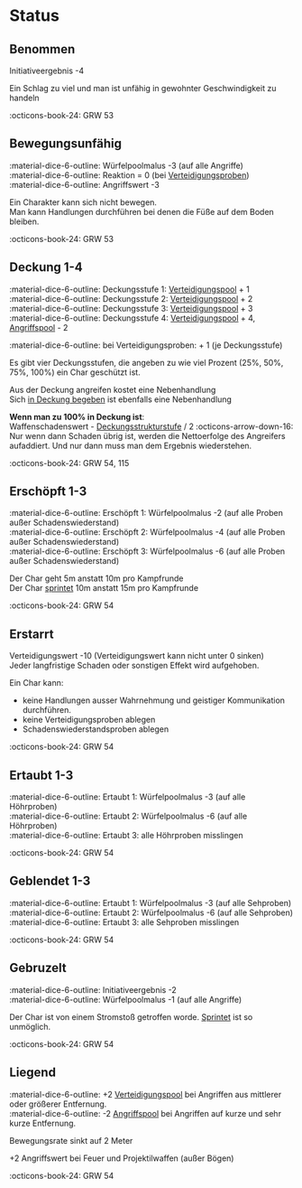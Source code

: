 # Status

## Benommen

Initiativeergebnis -4

Ein Schlag zu viel und man ist unfähig in gewohnter Geschwindigkeit zu handeln

:octicons-book-24: GRW 53

## Bewegungsunfähig

:material-dice-6-outline: Würfelpoolmalus -3 (auf alle Angriffe)  
:material-dice-6-outline: Reaktion = 0 (bei [Verteidigungsproben](kampf.md#wurfeln))  
:material-dice-6-outline: Angriffswert -3  

Ein Charakter kann sich nicht bewegen.  
Man kann Handlungen durchführen bei denen die Füße auf dem Boden bleiben.

:octicons-book-24: GRW 53

## Deckung 1-4

:material-dice-6-outline: Deckungsstufe 1: [Verteidigungspool](kampf.md#pool-bilden) + 1  
:material-dice-6-outline: Deckungsstufe 2: [Verteidigungspool](kampf.md#pool-bilden) + 2  
:material-dice-6-outline: Deckungsstufe 3: [Verteidigungspool](kampf.md#pool-bilden) + 3  
:material-dice-6-outline: Deckungsstufe 4: [Verteidigungspool](kampf.md#pool-bilden) + 4, [Angriffspool](kampf.md#pool-bilden) - 2

:material-dice-6-outline: bei Verteidigungsproben: + 1 (je Deckungsstufe)

Es gibt vier Deckungsstufen, die angeben zu wie viel Prozent (25%, 50%, 75%, 100%) ein Char geschützt ist.

Aus der Deckung angreifen kostet eine Nebenhandlung  
Sich [in Deckung begeben](handlungen.md#in-deckung-gehen-i) ist ebenfalls eine Nebenhandlung 

**Wenn man zu 100% in Deckung ist**:  
Waffenschadenswert - [Deckungsstrukturstufe](barrieren.md#strukturstufen) / 2 :octicons-arrow-down-16:  
Nur wenn dann Schaden übrig ist, werden die Nettoerfolge des Angreifers aufaddiert. Und nur dann muss man dem Ergebnis wiederstehen.


:octicons-book-24: GRW 54, 115
## Erschöpft 1-3

:material-dice-6-outline: Erschöpft 1: Würfelpoolmalus -2 (auf alle Proben außer Schadenswiederstand)  
:material-dice-6-outline: Erschöpft 2: Würfelpoolmalus -4 (auf alle Proben außer Schadenswiederstand)  
:material-dice-6-outline: Erschöpft 3: Würfelpoolmalus -6 (auf alle Proben außer Schadenswiederstand)  

Der Char geht 5m anstatt 10m pro Kampfrunde  
Der Char [sprintet](handlungen.md#sprinten-i) 10m anstatt 15m pro Kampfrunde

:octicons-book-24: GRW 54

## Erstarrt

Verteidigungswert -10 (Verteidigungswert kann nicht unter 0 sinken)  
Jeder langfristige Schaden oder sonstigen Effekt wird aufgehoben.

Ein Char kann:

  - keine Handlungen ausser Wahrnehmung und geistiger Kommunikation durchführen.
  - keine Verteidigungsproben ablegen
  - Schadenswiederstandsproben ablegen

:octicons-book-24: GRW 54

## Ertaubt 1-3

:material-dice-6-outline: Ertaubt 1: Würfelpoolmalus -3 (auf alle Höhrproben)  
:material-dice-6-outline: Ertaubt 2: Würfelpoolmalus -6 (auf alle Höhrproben)  
:material-dice-6-outline: Ertaubt 3: alle Höhrproben misslingen  

:octicons-book-24: GRW 54

## Geblendet 1-3

:material-dice-6-outline: Ertaubt 1: Würfelpoolmalus -3 (auf alle Sehproben)  
:material-dice-6-outline: Ertaubt 2: Würfelpoolmalus -6 (auf alle Sehproben)  
:material-dice-6-outline: Ertaubt 3: alle Sehproben misslingen  

:octicons-book-24: GRW 54

## Gebruzelt

:material-dice-6-outline: Initiativeergebnis -2  
:material-dice-6-outline: Würfelpoolmalus -1 (auf alle Angriffe)  

Der Char ist von einem Stromstoß getroffen worde. [Sprintet](handlungen.md#sprinten-i) ist so unmöglich.

:octicons-book-24: GRW 54

## Liegend

:material-dice-6-outline: +2 [Verteidigungspool](kampf.md#pool-bilden) bei Angriffen aus mittlerer oder größerer Entfernung.  
:material-dice-6-outline: -2 [Angriffspool](kampf.md#pool-bilden) bei Angriffen auf kurze und sehr kurze Entfernung.

Bewegungsrate sinkt auf 2 Meter

+2 Angriffswert bei Feuer und Projektilwaffen (außer Bögen)

:octicons-book-24: GRW 54